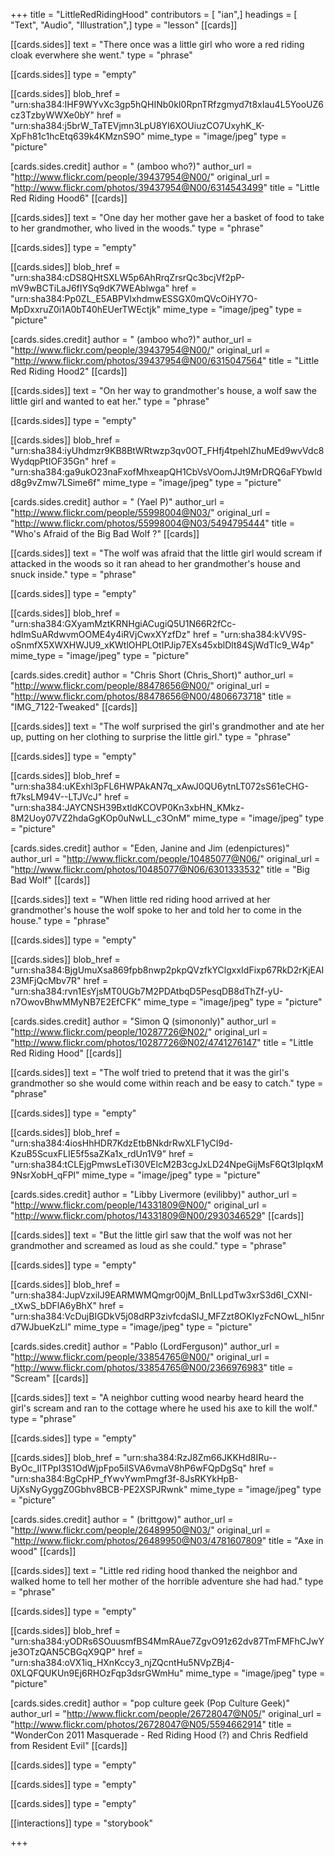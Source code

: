 +++
title = "LittleRedRidingHood"
contributors = [ "ian",]
headings = [ "Text", "Audio", "Illustration",]
type = "lesson"
[[cards]]

[[cards.sides]]
text = "There once was a little girl who wore a red riding cloak everwhere she went."
type = "phrase"

[[cards.sides]]
type = "empty"

[[cards.sides]]
blob_href = "urn:sha384:IHF9WYvXc3gp5hQHINb0kI0RpnTRfzgmyd7t8xIau4L5YooUZ6cz3TzbyWWXe0bY"
href = "urn:sha384:j5brW_TaTEVjmn3LpU8YI6XOUiuzCO7UxyhK_K-XpFh81c1hcEtq639k4KMznS9O"
mime_type = "image/jpeg"
type = "picture"

[cards.sides.credit]
author = " (amboo who?)"
author_url = "http://www.flickr.com/people/39437954@N00/"
original_url = "http://www.flickr.com/photos/39437954@N00/6314543499"
title = "Little Red Riding Hood6"
[[cards]]

[[cards.sides]]
text = "One day her mother gave her a basket of food to take to her grandmother, who lived in the woods."
type = "phrase"

[[cards.sides]]
type = "empty"

[[cards.sides]]
blob_href = "urn:sha384:cDS8QHtSXLW5p6AhRrqZrsrQc3bcjVf2pP-mV9wBCTiLaJ6fIYSq9dK7WEAblwga"
href = "urn:sha384:Pp0ZL_E5ABPVlxhdmwESSGX0mQVcOiHY7O-MpDxxruZ0i1A0bT40hEUerTWEctjk"
mime_type = "image/jpeg"
type = "picture"

[cards.sides.credit]
author = " (amboo who?)"
author_url = "http://www.flickr.com/people/39437954@N00/"
original_url = "http://www.flickr.com/photos/39437954@N00/6315047564"
title = "Little Red Riding Hood2"
[[cards]]

[[cards.sides]]
text = "On her way to grandmother's house, a wolf saw the little girl and wanted to eat her."
type = "phrase"

[[cards.sides]]
type = "empty"

[[cards.sides]]
blob_href = "urn:sha384:iyUhdmzr9KB8BtWRtwzp3qv0OT_FHfj4tpehIZhuMEd9wvVdc8WydqpPtIOF35Gn"
href = "urn:sha384:ga9ukO23naFxofMhxeapQH1CbVsVOomJJt9MrDRQ6aFYbwldd8g9vZmw7LSime6f"
mime_type = "image/jpeg"
type = "picture"

[cards.sides.credit]
author = " (Yael P)"
author_url = "http://www.flickr.com/people/55998004@N03/"
original_url = "http://www.flickr.com/photos/55998004@N03/5494795444"
title = "Who's Afraid of the Big Bad Wolf ?"
[[cards]]

[[cards.sides]]
text = "The wolf was afraid that the little girl would scream if attacked in the woods so it ran ahead to her grandmother's house and snuck inside."
type = "phrase"

[[cards.sides]]
type = "empty"

[[cards.sides]]
blob_href = "urn:sha384:GXyamMztKRNHgiACugiQ5U1N66R2fCc-hdImSuARdwvmOOME4y4iRVjCwxXYzfDz"
href = "urn:sha384:kVV9S-oSnmfX5XWXHWJU9_xKWtlOHPLOtIPJip7EXs45xblDlt84SjWdTIc9_W4p"
mime_type = "image/jpeg"
type = "picture"

[cards.sides.credit]
author = "Chris Short (Chris_Short)"
author_url = "http://www.flickr.com/people/88478656@N00/"
original_url = "http://www.flickr.com/photos/88478656@N00/4806673718"
title = "IMG_7122-Tweaked"
[[cards]]

[[cards.sides]]
text = "The wolf surprised the girl's grandmother and ate her up, putting on her clothing to surprise the little girl."
type = "phrase"

[[cards.sides]]
type = "empty"

[[cards.sides]]
blob_href = "urn:sha384:uKExhl3pFL6HWPAkAN7q_xAwJ0QU6ytnLT072sS61eCHG-ft7ksLM94V--LTJVcJ"
href = "urn:sha384:JAYCNSH39BxtldKCOVP0Kn3xbHN_KMkz-8M2Uoy07VZ2hdaGgKOp0uNwLL_c3OnM"
mime_type = "image/jpeg"
type = "picture"

[cards.sides.credit]
author = "Eden, Janine and Jim (edenpictures)"
author_url = "http://www.flickr.com/people/10485077@N06/"
original_url = "http://www.flickr.com/photos/10485077@N06/6301333532"
title = "Big Bad Wolf"
[[cards]]

[[cards.sides]]
text = "When little red riding hood arrived at her grandmother's house the wolf spoke to her and told her to come in the house."
type = "phrase"

[[cards.sides]]
type = "empty"

[[cards.sides]]
blob_href = "urn:sha384:BjgUmuXsa869fpb8nwp2pkpQVzfkYClgxxIdFixp67RkD2rKjEAI23MFjQcMbv7R"
href = "urn:sha384:rvn1EsYjsMT0UGb7M2PDAtbqD5PesqDB8dThZf-yU-n7OwovBhwMMyNB7E2EfCFK"
mime_type = "image/jpeg"
type = "picture"

[cards.sides.credit]
author = "Simon Q (simononly)"
author_url = "http://www.flickr.com/people/10287726@N02/"
original_url = "http://www.flickr.com/photos/10287726@N02/4741276147"
title = "Little Red Riding Hood"
[[cards]]

[[cards.sides]]
text = "The wolf tried to pretend that it was the girl's grandmother so she would come within reach and be easy to catch."
type = "phrase"

[[cards.sides]]
type = "empty"

[[cards.sides]]
blob_href = "urn:sha384:4iosHhHDR7KdzEtbBNkdrRwXLF1yCI9d-KzuB5ScuxFLIE5f5saZKa1x_rdUn1V9"
href = "urn:sha384:tCLEjgPmwsLeTi30VElcM2B3cgJxLD24NpeGijMsF6Qt3lpIqxM9NsrXobH_qFPl"
mime_type = "image/jpeg"
type = "picture"

[cards.sides.credit]
author = "Libby Livermore (evilibby)"
author_url = "http://www.flickr.com/people/14331809@N00/"
original_url = "http://www.flickr.com/photos/14331809@N00/2930346529"
[[cards]]

[[cards.sides]]
text = "But the little girl saw that the wolf was not her grandmother and screamed as loud as she could."
type = "phrase"

[[cards.sides]]
type = "empty"

[[cards.sides]]
blob_href = "urn:sha384:JupVzxiIJ9EARMWMQmgr00jM_BnILLpdTw3xrS3d6I_CXNI-_tXwS_bDFlA6yBhX"
href = "urn:sha384:VcDujBIGDkV5j08dRP3zivfcdaSIJ_MFZzt8OKIyzFcNOwL_hl5nrd7WJbueKzLl"
mime_type = "image/jpeg"
type = "picture"

[cards.sides.credit]
author = "Pablo (LordFerguson)"
author_url = "http://www.flickr.com/people/33854765@N00/"
original_url = "http://www.flickr.com/photos/33854765@N00/2366976983"
title = "Scream"
[[cards]]

[[cards.sides]]
text = "A neighbor cutting wood nearby heard heard the girl's scream and ran to the cottage where he used his axe to kill the wolf."
type = "phrase"

[[cards.sides]]
type = "empty"

[[cards.sides]]
blob_href = "urn:sha384:RzJ8Zm66JKKHd8IRu--ByOc_IITPpI3S1OdWjpFpo5ilSVA6vmaV8hP6wFQpDgSq"
href = "urn:sha384:BgCpHP_fYwvYwmPmgf3f-8JsRKYkHpB-UjXsNyGyggZ0Gbhv8BCB-PE2XSPJRwnk"
mime_type = "image/jpeg"
type = "picture"

[cards.sides.credit]
author = " (brittgow)"
author_url = "http://www.flickr.com/people/26489950@N03/"
original_url = "http://www.flickr.com/photos/26489950@N03/4781607809"
title = "Axe in wood"
[[cards]]

[[cards.sides]]
text = "Little red riding hood thanked the neighbor and walked home to tell her mother of the horrible adventure she had had."
type = "phrase"

[[cards.sides]]
type = "empty"

[[cards.sides]]
blob_href = "urn:sha384:yODRs6SOuusmfBS4MmRAue7ZgvO91z62dv87TmFMFhCJwYje3OTzQAN5CBGqX9QP"
href = "urn:sha384:oVX1iq_HXnKccy3_njZQcntHu5NVpZBj4-0XLQFQUKUn9Ej6RHOzFqp3dsrGWmHu"
mime_type = "image/jpeg"
type = "picture"

[cards.sides.credit]
author = "pop culture geek (Pop Culture Geek)"
author_url = "http://www.flickr.com/people/26728047@N05/"
original_url = "http://www.flickr.com/photos/26728047@N05/5594662914"
title = "WonderCon 2011 Masquerade - Red Riding Hood (?) and Chris Redfield from Resident Evil"
[[cards]]

[[cards.sides]]
type = "empty"

[[cards.sides]]
type = "empty"

[[cards.sides]]
type = "empty"

[[interactions]]
type = "storybook"

+++
